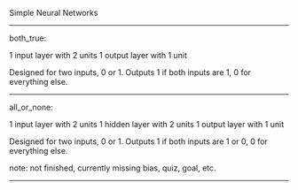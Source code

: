 Simple Neural Networks


-------------------------------------------------------------

both_true:

1 input layer with 2 units
1 output layer with 1 unit

Designed for two inputs, 0 or 1.
Outputs 1 if both inputs are 1, 0 for everything else.

-------------------------------------------------------------

all_or_none:

1 input layer with 2 units
1 hidden layer with 2 units
1 output layer with 1 unit

Designed for two inputs, 0 or 1.
Outputs 1 if both inputs are 1 or 0, 0 for everything else.

note: not finished, currently missing bias, quiz, goal, etc.

-------------------------------------------------------------
